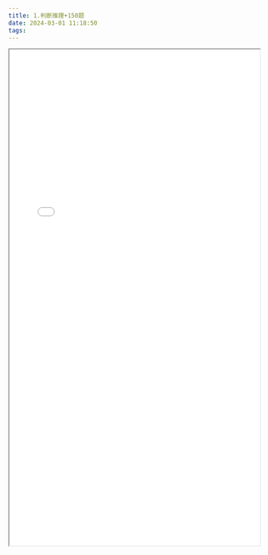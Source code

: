 ```yaml
---
title: 1.判断推理+150题
date: 2024-03-01 11:18:50
tags:
---
```


<iframe id="pdf-viewer" src="/pdf/《通用能力》判断推理+150道.pdf#toolbar=0&navpanes=0" width="100%" height="1000px" toolbar=0></iframe>
